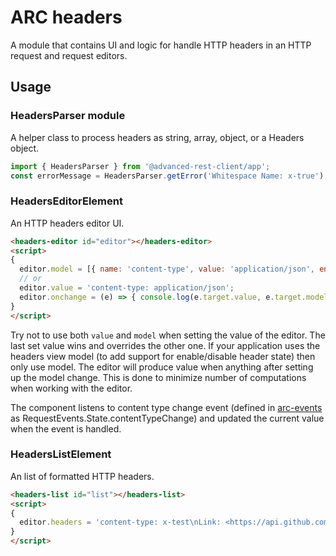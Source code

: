 # ARC headers

A module that contains UI and logic for handle HTTP headers in an HTTP request and request editors.

## Usage

### HeadersParser module

A helper class to process headers as string, array, object, or a Headers object.

```js
import { HeadersParser } from '@advanced-rest-client/app';
const errorMessage = HeadersParser.getError('Whitespace Name: x-true');
```

### HeadersEditorElement

An HTTP headers editor UI.

```html
<headers-editor id="editor"></headers-editor>
<script>
{
  editor.model = [{ name: 'content-type', value: 'application/json', enabled: true }];
  // or
  editor.value = 'content-type: application/json';
  editor.onchange = (e) => { console.log(e.target.value, e.target.model); }
}
</script>
```

Try not to use both `value` and `model` when setting the value of the editor. The last set value wins and overrides the other one.
If your application uses the headers view model (to add support for enable/disable header state) then only use model. The editor will
produce value when anything after setting up the model change. This is done to minimize number of computations when working with the editor.

The component listens to content type change event (defined in [arc-events](https://github.com/advanced-rest-client/arc-events) as RequestEvents.State.contentTypeChange) and updated the current value when the event is handled.

### HeadersListElement

An list of formatted HTTP headers.

```html
<headers-list id="list"></headers-list>
<script>
{
  editor.headers = 'content-type: x-test\nLink: <https://api.github.com/organizations/19393150/repos?page=6>, rel="next";';
}
</script>
```
